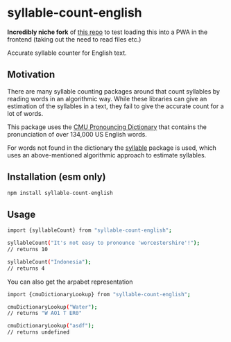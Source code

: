 # syllable-count-english

**Incredibly niche fork** of [this repo](https://www.npmjs.com/package/syllable-count-english) to test loading this into a PWA in the frontend (taking out the need to read files etc.)

Accurate syllable counter for English text.

## Motivation
There are many syllable counting packages around that count syllables by reading words in an algorithmic way. While these libraries can give an estimation of the syllables in a text, they fail to give the accurate count for a lot of words.

This package uses the [CMU Pronouncing Dictionary](http://www.speech.cs.cmu.edu/cgi-bin/cmudict) that contains the pronunciation of over 134,000 US English words.

For words not found in the dictionary the [syllable](https://www.npmjs.com/package/syllable) package is used, which uses an above-mentioned algorithmic approach to estimate syllables.

## Installation (esm only)
```sh
npm install syllable-count-english
```

## Usage
```sh
import {syllableCount} from "syllable-count-english";

syllableCount("It's not easy to pronounce 'worcestershire'!");
// returns 10

syllableCount("Indonesia");
// returns 4
```

You can also get the arpabet representation 
```sh
import {cmuDictionaryLookup} from "syllable-count-english";

cmuDictionaryLookup("Water");
// returns "W AO1 T ER0"

cmuDictionaryLookup("asdf");
// returns undefined
```